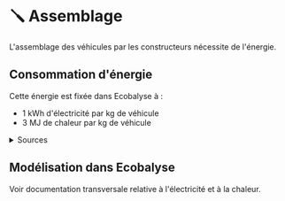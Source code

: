 # 🪛 Assemblage

L'assemblage des véhicules par les constructeurs nécessite de l'énergie.

## Consommation d'énergie

Cette énergie est fixée dans Ecobalyse à :&#x20;

* 1 kWh d'électricité par kg de véhicule
* 3 MJ de chaleur par kg de véhicule

<details>

<summary>Sources</summary>

* Sato, F. E. K., & Nakata, T. (2020). [Energy Consumption Analysis for Vehicle Production through a Material Flow Approach](https://doi.org/10.3390/en13092396). _Energies_, _13_(9), 2396 :&#x20;
  * données de l'étude : consommation d'énergie de 41.8MJ/kg, dont 13% pour l'assemblage
  * résultat : 1.5 kWh/kg
* Volkswagen Group, données 2021-2023
  * données : 20.8 à 22 TWh/an, 2.16 à 2.43 MWh/véhicule, dont la moitié en électricité
  * estimation : 0.8 kWh/kg d'électricité et 2.9 MJ/kg de chaleur et énergie de procédés (pour un poids moyen de 1.4t)
* Documentation ecoinvent
  * 2 kWh/kg d'électricité + 2.1 MJ/kg de chaleur pour un véhicule de 1.2 à 1.4 t, pouvant inclure certaines transformation de matière&#x20;
* [ACEA](https://www.acea.auto/figure/energy-consumption-during-car-production-in-eu/) :&#x20;
  * donnée : autour de 2.6 MWh/voiture en Europe
  * estimation : 2 kWh/kg (7.2MJ/kg)

</details>

## Modélisation dans Ecobalyse

Voir documentation transversale relative à l'électricité et à la chaleur.&#x20;
